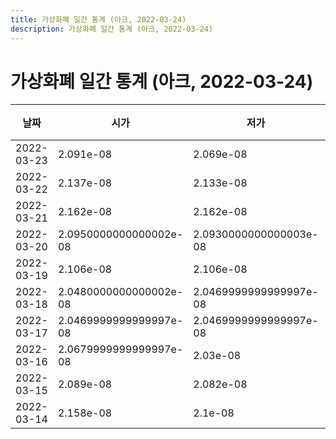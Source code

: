```yaml
---
title: 가상화폐 일간 통계 (아크, 2022-03-24)
description: 가상화폐 일간 통계 (아크, 2022-03-24)
---
```



가상화폐 일간 통계 (아크, 2022-03-24)
===

|날짜|시가|저가|고가|종가|비고|
|--|--|--|--|--|--|
|2022-03-23|2.091e-08|2.069e-08|2.171e-08|2.171e-08|    |
|2022-03-22|2.137e-08|2.133e-08|2.187e-08|2.187e-08|    |
|2022-03-21|2.162e-08|2.162e-08|2.1630000000000002e-08|2.1630000000000002e-08|    |
|2022-03-20|2.0950000000000002e-08|2.0930000000000003e-08|2.0950000000000002e-08|2.0930000000000003e-08|    |
|2022-03-19|2.106e-08|2.106e-08|2.1339999999999998e-08|2.122e-08|    |
|2022-03-18|2.0480000000000002e-08|2.0469999999999997e-08|2.052e-08|2.0469999999999997e-08|    |
|2022-03-17|2.0469999999999997e-08|2.0469999999999997e-08|2.0469999999999997e-08|2.0469999999999997e-08|    |
|2022-03-16|2.0679999999999997e-08|2.03e-08|2.0679999999999997e-08|2.0469999999999997e-08|    |
|2022-03-15|2.089e-08|2.082e-08|2.089e-08|2.082e-08|    |
|2022-03-14|2.158e-08|2.1e-08|2.158e-08|2.1e-08|    |
